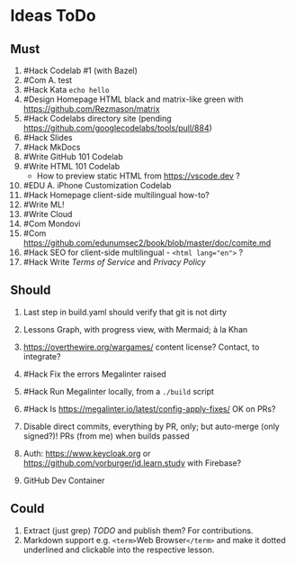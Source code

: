 # Ideas ToDo

## Must

1. #Hack Codelab #1 (with Bazel)
1. #Com A. test
1. #Hack Kata `echo hello`
1. #Design Homepage HTML black and matrix-like green with https://github.com/Rezmason/matrix
1. #Hack Codelabs directory site (pending https://github.com/googlecodelabs/tools/pull/884)
1. #Hack Slides
1. #Hack MkDocs
1. #Write GitHub 101 Codelab
1. #Write HTML 101 Codelab
   - How to preview static HTML from https://vscode.dev ?
1. #EDU A. iPhone Customization Codelab
1. #Hack Homepage client-side multilingual how-to?
1. #Write ML!
1. #Write Cloud
1. #Com Mondovi
1. #Com https://github.com/edunumsec2/book/blob/master/doc/comite.md
1. #Hack SEO for client-side multilingual - `<html lang="en">` ?
1. #Hack Write _Terms of Service_ and _Privacy Policy_

## Should

1. Last step in build.yaml should verify that git is not dirty

1. Lessons Graph, with progress view, with Mermaid; à la Khan

1. https://overthewire.org/wargames/ content license? Contact, to integrate?

1. #Hack Fix the errors Megalinter raised
1. #Hack Run Megalinter locally, from a `./build` script
1. #Hack Is https://megalinter.io/latest/config-apply-fixes/ OK on PRs?
1. Disable direct commits, everything by PR, only; but auto-merge (only signed?)! PRs (from me) when builds passed

1. Auth: https://www.keycloak.org or https://github.com/vorburger/id.learn.study with Firebase?

1. GitHub Dev Container

## Could

1. Extract (just grep) _TODO_ and publish them? For contributions.
1. Markdown support e.g. `<term>`Web Browser`</term>` and make it dotted underlined and clickable into the respective lesson.
